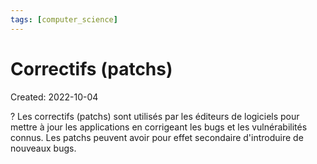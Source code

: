 ```yaml
---
tags: [computer_science] 
---
```

# Correctifs (patchs)
Created: 2022-10-04

?
Les correctifs (patchs) sont utilisés par les éditeurs de logiciels pour mettre à jour les applications en corrigeant les bugs et les vulnérabilités connus.
Les patchs peuvent avoir pour effet secondaire d'introduire de nouveaux bugs.
<!--SR:!2022-10-07,3,250-->
